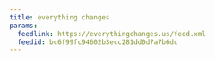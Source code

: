 ```yaml
---
title: everything changes
params:
  feedlink: https://everythingchanges.us/feed.xml
  feedid: bc6f99fc94602b3ecc281dd0d7a7b6dc
---
```

